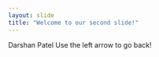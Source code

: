 ```yaml
---
layout: slide
title: "Welcome to our second slide!"
---
```

Darshan Patel
Use the left arrow to go back!
